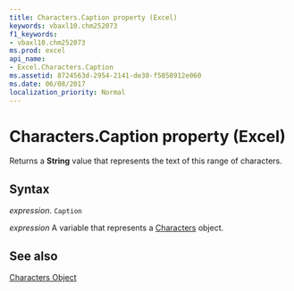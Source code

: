 ```yaml
---
title: Characters.Caption property (Excel)
keywords: vbaxl10.chm252073
f1_keywords:
- vbaxl10.chm252073
ms.prod: excel
api_name:
- Excel.Characters.Caption
ms.assetid: 8724563d-2954-2141-de30-f5058912e060
ms.date: 06/08/2017
localization_priority: Normal
---
```



# Characters.Caption property (Excel)

Returns a  **String** value that represents the text of this range of characters.


## Syntax

_expression_. `Caption`

_expression_ A variable that represents a [Characters](Excel.Characters.md) object.


## See also


[Characters Object](Excel.Characters.md)

